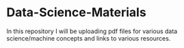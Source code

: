 # Data-Science-Materials
In this repository I will be uploading pdf files for various data science/machine concepts and links to various resources. 
